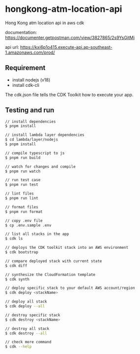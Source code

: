 # hongkong-atm-location-api

Hong Kong atm location api in aws cdk

documentation: <https://documenter.getpostman.com/view/3827865/2s9YsGitMi>

api url: <https://kxi6p1o415.execute-api.ap-southeast-1.amazonaws.com/prod/>

## Requirement

- install nodejs (v18)
- install cdk-cli

The cdk.json file tells the CDK Toolkit how to execute your app.

## Testing and run

```zsh
// install dependencies
$ pnpm install

// install lambda layer dependencies
$ cd lambda/layer/nodejs
$ pnpm install

// compile typescript to js
$ pnpm run build

// watch for changes and compile
$ pnpm run watch

// run test case
$ pnpm run test

// lint files
$ pnpm run lint

// format files
$ pnpm run format
```

```zsh
// copy .env file
$ cp .env.sample .env

// list all stacks in the app
$ cdk ls

// deploys the CDK toolkit stack into an AWS environment
$ cdk bootstrap

// compare deployed stack with current state
$ cdk diff

// synthesize the CloudFormation template
$ cdk synth

// deploy specific stack to your default AWS account/region
$ cdk deploy <stackName>

// deploy all stack
$ cdk deploy --all

// destroy specific stack
$ cdk destroy <stackName>

// destroy all stack
$ cdk destroy --all

// check more command
$ cdk --help
```
